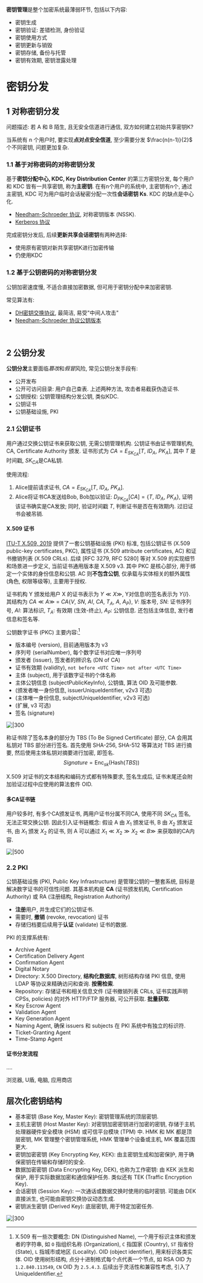**密钥管理**是整个加密系统最薄弱环节, 包括以下内容:
- 密钥生成
- 密钥验证: 差错检测, 身份验证
- 密钥使用方式
- 密钥更新与销毁
- 密钥存储, 备份与托管
- 密钥有效期, 密钥泄露处理

# 密钥分发

## 1 对称密钥分发

问题描述: 若 A 和 B 陌生, 且无安全信道进行通信, 双方如何建立初始共享密钥K?

当系统有 n 个用户时, 要实现**点对点安全信道**, 至少需要分发 $\frac{n(n-1)}{2}$ 个不同密钥, 问题更加复杂. 

### 1.1 基于对称密码的对称密钥分发

基于**密钥分配中心, KDC, Key Distribution Center** 的第三方密钥分发, 每个用户和 KDC 皆有一共享密钥, 称为**主密钥**. 在有n个用户的系统中, 主密钥有n个, 通过主密钥, KDC 可为用户临时会话秘密分配一次性**会话密钥 Ks**. KDC 的缺点是中心化.

- [Needham-Schroeder 协议](认证的密钥协商协议/基于单钥的认证密钥协商.md), 对称密钥版本 (NSSK).
- [Kerberos 协议](认证的密钥协商协议/Kerberos%20协议.md)

完成密钥分发后, 后续**更新共享会话密钥**有两种选择:
- 使用原有密钥对新共享密钥K进行加密传输
- 仍使用KDC

### 1.2 基于公钥密码的对称密钥分发

公钥加密速度慢, 不适合直接加密数据, 但可用于密钥分配中来加密密钥.

常见算法有:
-  [DH密钥交换协议](../公钥密码/密钥协商/DiffieHellman.md), 最简洁, 易受"中间人攻击"
- [Needham-Schroeder 协议公钥版本](认证的密钥协商协议/基于单钥的认证密钥协商.md)

<br>

## 2 公钥分发

**公钥分发**主要面临*篡改*和*假冒*风险, 常见公钥分发手段有:
- 公开发布
- 公开可访问目录: 用户自己查表. 上述两种方法, 攻击者易截获伪造证书.
- 公钥授权: 公钥管理结构分发公钥, 类似KDC.
- 公钥证书
- 公钥基础设施, PKI

### 2.1 公钥证书

用户通过交换公钥证书来获取公钥, 无需公钥管理机构. 公钥证书由证书管理机构, CA, Certificate Authority 颁发. 证书形式为 $CA=E_{SK_{CA}}[T,\ ID_{A},\ PK_{A} ]$, 其中 $T$ 是时间戳, $SK_{CA}$是CA私钥.

使用流程:  
1. Alice提前请求证书, $CA=E_{SK_{CA}}[T,\ ID_{A},\ PK_{A} ]$.
2. Alice将证书CA发送给Bob, Bob加以验证: $D_{PK_{CA}}[CA]=\{T,\ ID_{A},\ PK_{A}\}$, 证明该证书确实是CA发放; 同时, 验证时间戳 $T$, 判断证书是否在有效期内. 过旧证书会被吊销.

#### X.509 证书

[ITU-T X.509, 2019](https://www.itu.int/rec/T-REC-X.509-201910-I/en) 提供了一套公钥基础设施 (PKI) 标准, 包括公钥证书 (X.509 public-key certificates, PKC), 属性证书 (X.509 attribute certificates, AC) 和证书撤销列表 (X.509 CRLs). 后续 [RFC 3279, RFC 5280] 等对 X.509 的实现细节和场景进一步定义, 当前证书通用版本是 X.509 v3. 其中 PKC 是核心部分, 用于绑定一个实体的身份信息和公钥. AC 则**不包含公钥**, 仅承载与实体相关的额外属性 (角色, 权限等级等), 主要用于授权. 

证书机构 Y 颁发给用户 X 的证书表示为 $Y\ll X\gg$, Y对信息I的签名表示为 $Y\{I\}$. 其结构为 $CA\ll A\gg\ =\ CA\{V,\ SN,\ AI,\ CA,\ T_{A},\ A,\ A_{P}\}$, $V$: 版本号, $SN$: 证书序列号, $AI$: 算法标识, $T_{A}$: 有效期 (生效-终止), $A_{P}$: 公钥信息. 还包括主体信息, 发行者信息和签名等.

公钥数字证书 (PKC) 主要内容:[^1]
- 版本编号 (version), 目前通用版本为 v3
- 序列号 (serialNumber), 每个数字证书对应唯一序列号
- 颁发者 (issuer), 签发者的辨识名 (DN of CA)
- 证书有效期 (validity), `not before <UTC Time> not after <UTC Time>`
- 主体 (subject), 用于该数字证书的个体名称
- 主体公钥信息 (subjectPublicKeyInfo), 公钥值, 算法 OID 及可能参数.
- (颁发者唯一身份信息, issuerUniqueIdentifier, v2v3 可选)
- (主体唯一身份信息, subjectUniqueIdentifier, v2v3 可选)
- (扩展, v3 可选)
- 签名 (signature)

![|300](../../../attach/X509v3_数字证书.png)

称证书除了签名本身的部分为 TBS (To Be Signed Certificate) 部分, CA 会用其私钥对 TBS 部分进行签名. 首先使用 SHA-256, SHA-512 等算法对 TBS 进行摘要, 然后使用主体私钥对摘要进行加密, 即签名. $$Signature=\mathrm{Enc}_{sk}(\mathrm{Hash}(TBS))$$

X.509 对证书的文本结构和编码方式都有特殊要求, 签名生成后, 证书末尾还会附加验证过程中应使用的算法套件 OID.

[^1]: X.509 有一些次要概念: DN (Distinguished Name), 一个用于标识主体和颁发者的字符串, 如 `O` 指组织名称 (Organization), `C` 指国家 (Country), `ST` 指省份 (State), `L` 指城市或地区 (Locality). OID (object identifier), 用来标识各类实体. OID 使用树形结构, 点分十进制格式每个点代表一个节点, 如 RSA OID 为 `1.2.840.113549`, `CN` OID 为 `2.5.4.3`. 后续出于灵活性和兼容性考虑, 引入了 UniqueIdentifier.

#### 多CA证书链

用户较多时, 有多个CA颁发证书, 两用户证书分属不同CA, 使用不同 $SK_{CA}$ 签名, 无法正常交换公钥. 因此引入证书链概念: 假设 A 由 $X_{1}$ 颁发证书, B 由 $X_{2}$ 颁发证书, 由 $X_{1}$ 颁发 $X_{2}$ 的证书, 则 A 可以通过 $X_{1}\ll X_{2}\gg X_{2}\ll B\gg$ 来获取B的CA内容.

![|500](../../../attach/数字证书信任链.png)


### 2.2 PKI

公钥基础设施 (PKI, Public Key Infrastructure) 是管理公钥的一整套系统, 目标是解决数字证书的可信性问题. 其基本机构是 **CA** (证书颁发机构, Certification Authority) 或 RA (注册结构, Registration Authority)
- **注册**用户, 并生成它们的公钥证书. 
- 需要时, **撤销** (revoke, revocation) 证书
- 存储归档要后续用于**认证** (validate) 证书的数据.

PKI 的支撑系统有:
- Archive Agent
- Certification Delivery Agent
- Confirmation Agent 
- Digital Notary 
- Directory: X.500 Directory, **结构化数据库**, 树形结构存储 PKI 信息, 使用 LDAP 等协议来精确访问和查询. **按需检索**.
- Repository: 存储证书和相关信息文件 (证书撤销列表 CRLs, 证书实践声明 CPSs, policies) 的对外 HTTP/FTP 服务器, 可公开获取. **批量获取**.
- Key Escrow Agent
- Validation Agent
- Key Generation Agent
- Naming Agent, 确保 issuers 和 subjects 在 PKI 系统中有独立的标识符.
- Ticket-Granting Agent
- Time-Stamp Agent

#### 证书分发流程

....

浏览器, U盾, 电脑, 应用商店

## 层次化密钥结构

- 基本密钥 (Base Key, Master Key): 密钥管理系统的顶层密钥.
- 主机主密钥 (Host Master Key): 对密钥加密密钥进行加密的密钥, 存储于主机处理器硬件安全模块 (HSM) 或可信平台模块 (TPM) 中.
	HMK 和 MK 都是顶层密钥, MK 管理整个密钥管理系统, HMK 管理单个设备或主机, MK 覆盖范围更大.
- 密钥加密密钥 (Key Encrypting Key, KEK): 由主密钥生成和加密保护, 用于确保密钥在传输和存储时的安全.
- 数据加密密钥 (Data Encrypting Key, DEK), 也称为工作密钥: 由 KEK 派生和保护, 用于实际数据加密和通信保护任务. 类似还有 TEK (Traffic Encryption Key).
- 会话密钥 (Session Key): 一次通话或数据交换时使用的临时密钥. 可能由 DEK 直接派生, 也可能由密钥交换协议动态生成. 
- 密钥派生密钥 (Derived Key): 底层密钥, 用于特定加密任务.

![|300](../../../attach/密码学_层次化密钥管理.png)